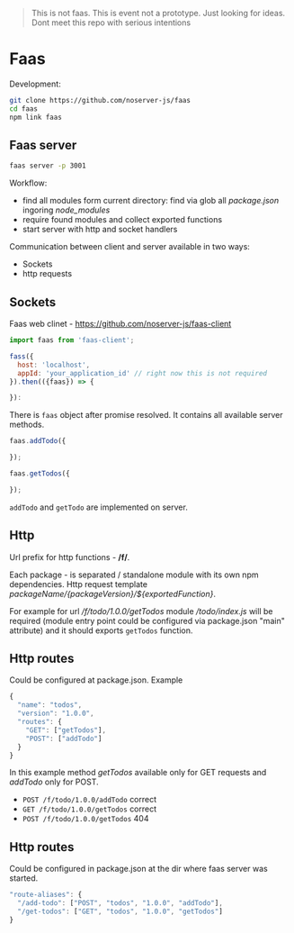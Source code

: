 > This is not faas.
> This is event not a prototype. Just looking for ideas.
> Dont meet this repo with serious intentions

# Faas

Development:
```bash
git clone https://github.com/noserver-js/faas
cd faas
npm link faas
```


## Faas server

```bash
faas server -p 3001
```

Workflow:

  - find all modules form current directory: find via glob all *package.json* ingoring *node_modules*
  - require found modules and collect exported functions
  - start server with http and socket handlers

Communication between client and server available in two ways:

  - Sockets
  - http requests

## Sockets

Faas web clinet - https://github.com/noserver-js/faas-client

```js
import faas from 'faas-client';

fass({
  host: 'localhost',
  appId: 'your_application_id' // right now this is not required
}).then(({faas}) => {

}):
```

There is `faas` object after promise resolved. It contains all available server methods.

```js
faas.addTodo({

});

faas.getTodos({

});
```

`addTodo` and `getTodo` are implemented on server.


## Http

Url prefix for http functions - **/f/**.

Each package - is separated / standalone module with its own npm dependencies.
Http request template *${packageName}/${packageVersion}/${exportedFunction}*.

For example for url */f/todo/1.0.0/getTodos* module */todo/index.js* will be required (module entry point could be configured via package.json "main" attribute) and it should exports `getTodos` function.


## Http routes

Could be configured at package.json. Example

```js
{
  "name": "todos",
  "version": "1.0.0",
  "routes": {
    "GET": ["getTodos"],
    "POST": ["addTodo"]
  }
}
```

In this example method *getTodos* available only for GET requests and *addTodo* only for POST.

  - `POST /f/todo/1.0.0/addTodo` correct
  - `GET /f/todo/1.0.0/getTodos` correct
  - `POST /f/todo/1.0.0/getTodos` 404

## Http routes

Could be configured in package.json at the dir where faas server was started.

```js
"route-aliases": {
  "/add-todo": ["POST", "todos", "1.0.0", "addTodo"],
  "/get-todos": ["GET", "todos", "1.0.0", "getTodos"]
}
```
